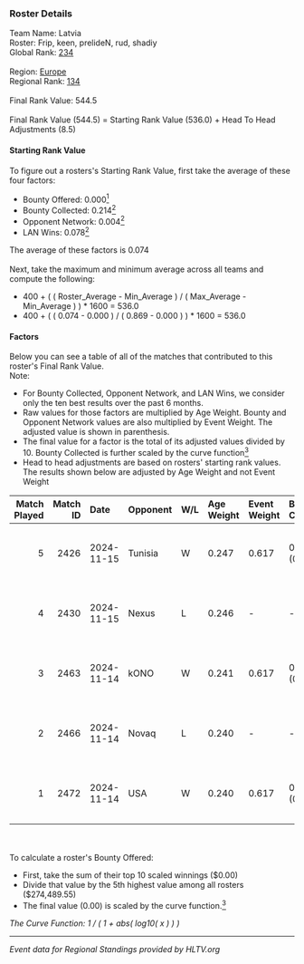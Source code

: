 ### Roster Details<br />
Team Name: Latvia<br />
Roster: Frip, keen, prelideN, rud, shadiy<br />
Global Rank: [234](../../standings_global_2025_04_07.md)<br />
<br />
Region: [Europe]( ../../standings_europe_2025_04_07.md)<br />
Regional Rank: [134]( ../../standings_europe_2025_04_07.md)<br />
<br />
Final Rank Value:  544.5<br />
<br />
Final Rank Value (544.5) = Starting Rank Value (536.0) + Head To Head Adjustments (8.5)<br />

#### Starting Rank Value<br />
To figure out a rosters's Starting Rank Value, first take the average of these four factors:<br />
- Bounty Offered: 0.000[<sup>1</sup>](#table2)
- Bounty Collected: 0.214[<sup>2</sup>](#table1)
- Opponent Network: 0.004[<sup>2</sup>](#table1)
- LAN Wins: 0.078[<sup>2</sup>](#table1)

The average of these factors is 0.074<br />
<br />
Next, take the maximum and minimum average across all teams and compute the following:<br />
- 400 + ( ( Roster_Average - Min_Average ) / ( Max_Average - Min_Average ) ) * 1600 = 536.0
- 400 + ( ( 0.074 - 0.000 ) / ( 0.869 - 0.000 ) ) * 1600 = 536.0


#### Factors<br />
Below you can see a table of all of the matches that contributed to this roster's Final Rank Value.<br />
Note:<br />

- For Bounty Collected, Opponent Network, and LAN Wins, we consider only the ten best results over the past 6 months.
- Raw values for those factors are multiplied by Age Weight. Bounty and Opponent Network values are also multiplied by Event Weight. The adjusted value is shown in parenthesis.
- The final value for a factor is the total of its adjusted values divided by 10. Bounty Collected is further scaled by the curve function[<sup>3</sup>](#curveFunction)
- Head to head adjustments are based on rosters' starting rank values. The results shown below are adjusted by Age Weight and not Event Weight
<span id="table1"></span><br />


| Match Played | Match ID | Date       | Opponent | W/L | Age Weight | Event Weight | Bounty Collected | Opponent Network | LAN Wins  | H2H Adj. | Roster                            |
| -: | -: | :- | :- | :- | :- | :- | :- | :- | :- | -: | :- |
|            5 |     2426 | 2024-11-15 | Tunisia  | W   | 0.247      | 0.617        | 0.000 (0.000)    | 0.013 (0.002)    | 1 (0.247) |     2.54 | Frip, keen, prelideN, rud, shadiy |
|            4 |     2430 | 2024-11-15 | Nexus    | L   | 0.246      | -            | -                | -                | -         |    -0.53 | Frip, keen, prelideN, rud, shadiy |
|            3 |     2463 | 2024-11-14 | kONO     | W   | 0.241      | 0.617        | 0.014 (0.002)    | 0.224 (0.033)    | 1 (0.241) |     5.51 | Frip, keen, prelideN, rud, shadiy |
|            2 |     2466 | 2024-11-14 | Novaq    | L   | 0.240      | -            | -                | -                | -         |    -1.40 | Frip, keen, prelideN, rud, shadiy |
|            1 |     2472 | 2024-11-14 | USA      | W   | 0.240      | 0.617        | 0.000 (0.000)    | 0.000 (0.000)    | 1 (0.240) |     2.40 | Frip, keen, prelideN, rud, shadiy |

<br />
<span id="table2"></span><br />
To calculate a roster's Bounty Offered:<br />

- First, take the sum of their top 10 scaled winnings ($0.00)
- Divide that value by the 5th highest value among all rosters ($274,489.55)
- The final value (0.00) is scaled by the curve function.[<sup>3</sup>](#curveFunction)

<span id="curveFunction"></span>_The Curve Function: 1 / ( 1 + abs( log10( x ) ) )_<br />

---
_Event data for Regional Standings provided by HLTV.org_<br />
